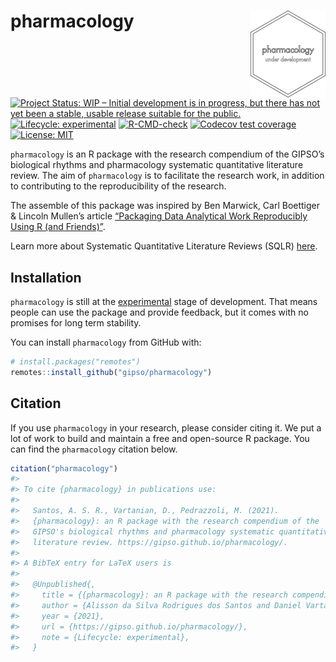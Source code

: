 
<!-- README.md is generated from README.Rmd. Please edit that file -->

# pharmacology <a href='https://gipso.github.io/pharmacology'><img src='man/figures/logo.png' align="right" height="139" /></a>

<!-- badges: start -->

[![Project Status: WIP – Initial development is in progress, but there
has not yet been a stable, usable release suitable for the
public.](https://www.repostatus.org/badges/latest/wip.svg)](https://www.repostatus.org/#wip)
[![Lifecycle:
experimental](https://img.shields.io/badge/lifecycle-experimental-orange.svg)](https://lifecycle.r-lib.org/articles/stages.html#experimental)
[![R-CMD-check](https://github.com/gipso/pharmacology/workflows/R-CMD-check/badge.svg)](https://github.com/gipso/pharmacology/actions)
[![Codecov test
coverage](https://codecov.io/gh/gipso/pharmacology/branch/main/graph/badge.svg)](https://codecov.io/gh/gipso/pharmacology?branch=main)
[![License:
MIT](https://img.shields.io/badge/license-MIT-green)](https://choosealicense.com/licenses/mit/)
<!-- badges: end -->

`pharmacology` is an R package with the research compendium of the
GIPSO’s biological rhythms and pharmacology systematic quantitative
literature review. The aim of `pharmacology` is to facilitate the
research work, in addition to contributing to the reproducibility of the
research.

The assemble of this package was inspired by Ben Marwick, Carl Boettiger
& Lincoln Mullen’s article [“Packaging Data Analytical Work Reproducibly
Using R (and Friends)”](https://doi.org/10.1080/00031305.2017.1375986).

Learn more about Systematic Quantitative Literature Reviews (SQLR)
[here](https://www.griffith.edu.au/griffith-sciences/school-environment-science/research/systematic-quantitative-literature-review).

## Installation

`pharmacology` is still at the
[experimental](https://lifecycle.r-lib.org/articles/stages.html#experimental)
stage of development. That means people can use the package and provide
feedback, but it comes with no promises for long term stability.

You can install `pharmacology` from GitHub with:

``` r
# install.packages("remotes")
remotes::install_github("gipso/pharmacology")
```

## Citation

If you use `pharmacology` in your research, please consider citing it.
We put a lot of work to build and maintain a free and open-source R
package. You can find the `pharmacology` citation below.

``` r
citation("pharmacology")
#> 
#> To cite {pharmacology} in publications use:
#> 
#>   Santos, A. S. R., Vartanian, D., Pedrazzoli, M. (2021).
#>   {pharmacology}: an R package with the research compendium of the
#>   GIPSO's biological rhythms and pharmacology systematic quantitative
#>   literature review. https://gipso.github.io/pharmacology/.
#> 
#> A BibTeX entry for LaTeX users is
#> 
#>   @Unpublished{,
#>     title = {{pharmacology}: an R package with the research compendium of the GIPSO's biological rhythms and pharmacology systematic quantitative literature review},
#>     author = {Alisson da Silva Rodrigues dos Santos and Daniel Vartanian and Mario Pedrazzoli},
#>     year = {2021},
#>     url = {https://gipso.github.io/pharmacology/},
#>     note = {Lifecycle: experimental},
#>   }
```
